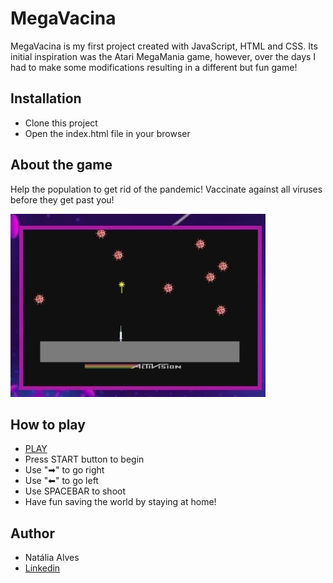 # MegaVacina

  
MegaVacina is my first project created with JavaScript, HTML and CSS. Its initial inspiration was the Atari MegaMania game, however, over the days I had to make some modifications resulting in a different but fun game!


## Installation

- Clone this project
- Open the index.html file in your browser

## About the game

Help the population to get rid of the pandemic! Vaccinate against all viruses before they get past you!

![](./images/ReadMe.jpeg)

## How to play

- [PLAY](https://nat-alvec.github.io/MegaVacina-game/)
- Press START button to begin
- Use "➡" to go right
- Use "⬅" to go left
- Use SPACEBAR to shoot
- Have fun saving the world by staying at home!

## Author

- Natália Alves
- [Linkedin](https://www.linkedin.com/in/nat%C3%A1lia-alves-5b00891b9/)
